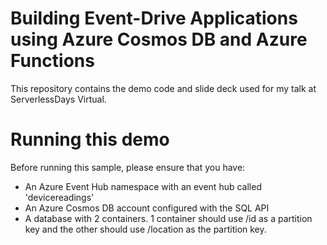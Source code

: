 # Building Event-Drive Applications using Azure Cosmos DB and Azure Functions

This repository contains the demo code and slide deck used for my talk at ServerlessDays Virtual.

# Running this demo

Before running this sample, please ensure that you have:

* An Azure Event Hub namespace with an event hub called 'devicereadings'
* An Azure Cosmos DB account configured with the SQL API
* A database with 2 containers. 1 container should use /id as a partition key and the other should use /location as the partition key.